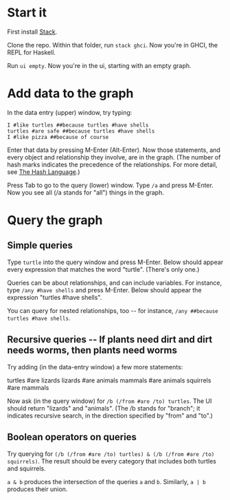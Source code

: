 # Start it

First install [Stack](https://docs.haskellstack.org/en/stable/README/).

Clone the repo. Within that folder, run `stack ghci`. Now you're in GHCI, the REPL for Haskell.

Run `ui empty`. Now you're in the ui, starting with an empty graph.


# Add data to the graph

In the data entry (upper) window, try typing:

    I #like turtles ##because turtles #have shells
    turtles #are safe ##because turtles #have shells
    I #like pizza ##because of course

Enter that data by pressing M-Enter (Alt-Enter). Now those statements, and every object and relationship they involve, are in the graph.  (The number of hash marks indicates the precedence of the relationships. For more detail, see [The Hash Language](Hash/the-hash-language.md).)

Press Tab to go to the query (lower) window. Type `/a` and press M-Enter. Now you see all (/a stands for "all") things in the graph.


# Query the graph

## Simple queries

Type `turtle` into the query window and press M-Enter. Below should appear every expression that matches the word "turtle". (There's only one.)

Queries can be about relationships, and can include variables. For instance, type `/any #have shells` and press M-Enter. Below should appear the expression "turtles #have shells".

You can query for nested relationships, too -- for instance, `/any ##because turtles #have shells`.


## Recursive queries -- If plants need dirt and dirt needs worms, then plants need worms

Try adding (in the data-entry window) a few more statements:

  turtles #are lizards
  lizards #are animals
  mammals #are animals
  squirrels #are mammals

Now ask (in the query window) for `/b (/from #are /to) turtles`. The UI should return "lizards" and "animals". (The /b stands for "branch"; it indicates recursive search, in the direction specified by "from" and "to".)


## Boolean operators on queries

Try querying for `(/b (/from #are /to) turtles) & (/b (/from #are /to) squirrels)`. The result should be every category that includes both turtles and squirrels.

`a & b` produces the intersection of the queries `a` and `b`. Similarly, `a | b` produces their union.
